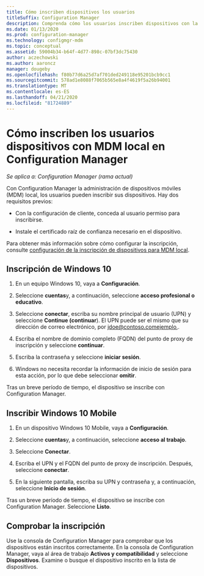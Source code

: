 ```yaml
---
title: Cómo inscriben dispositivos los usuarios
titleSuffix: Configuration Manager
description: Comprenda cómo los usuarios inscriben dispositivos con la administración local de dispositivos móviles (MDM) en Configuration Manager.
ms.date: 01/13/2020
ms.prod: configuration-manager
ms.technology: configmgr-mdm
ms.topic: conceptual
ms.assetid: 59004b34-b64f-4d77-898c-07bf3dc75430
author: aczechowski
ms.author: aaroncz
manager: dougeby
ms.openlocfilehash: f80b77d6a25d7af701ded249118e95201bcb9cc1
ms.sourcegitcommit: 578ad1e8088f7065b565e8a4f4619f5a26b94001
ms.translationtype: MT
ms.contentlocale: es-ES
ms.lasthandoff: 04/21/2020
ms.locfileid: "81724889"
---
```

# <a name="how-users-enroll-devices-with-on-premises-mdm-in-configuration-manager"></a>Cómo inscriben los usuarios dispositivos con MDM local en Configuration Manager

*Se aplica a: Configuration Manager (rama actual)*

Con Configuration Manager la administración de dispositivos móviles (MDM) local, los usuarios pueden inscribir sus dispositivos. Hay dos requisitos previos:

- Con la configuración de cliente, conceda al usuario permiso para inscribirse.

- Instale el certificado raíz de confianza necesario en el dispositivo.

Para obtener más información sobre cómo configurar la inscripción, consulte [configuración de la inscripción de dispositivos para MDM local](../get-started/set-up-device-enrollment-on-premises-mdm.md).

## <a name="enroll-windows-10"></a><a name="bkmk_enrollDesk"></a>Inscripción de Windows 10

1. En un equipo Windows 10, vaya a **Configuración**.

1. Seleccione **cuentas**y, a continuación, seleccione **acceso profesional o educativo**.

1. Seleccione **conectar**, escriba su nombre principal de usuario (UPN) y seleccione **Continue (continuar**). El UPN puede ser el mismo que su dirección de correo electrónico, por jdoe@contoso.comejemplo,.

1. Escriba el nombre de dominio completo (FQDN) del punto de proxy de inscripción y seleccione **continuar**.

1. Escriba la contraseña y seleccione **iniciar sesión**.

1. Windows no necesita recordar la información de inicio de sesión para esta acción, por lo que debe seleccionar **omitir**.

Tras un breve período de tiempo, el dispositivo se inscribe con Configuration Manager.

## <a name="enroll-windows-10-mobile"></a><a name="bkmk_enrollMob"></a>Inscribir Windows 10 Mobile

1. En un dispositivo Windows 10 Mobile, vaya a **Configuración**.

1. Seleccione **cuentas**y, a continuación, seleccione **acceso al trabajo**.

1. Seleccione **Conectar**.

1. Escriba el UPN y el FQDN del punto de proxy de inscripción. Después, seleccione **conectar**.

1. En la siguiente pantalla, escriba su UPN y contraseña y, a continuación, seleccione **Inicio de sesión**.

Tras un breve período de tiempo, el dispositivo se inscribe con Configuration Manager. Seleccione **Listo**.

## <a name="verify-enrollment"></a><a name="bkmk_verify"></a>Comprobar la inscripción

Use la consola de Configuration Manager para comprobar que los dispositivos están inscritos correctamente. En la consola de Configuration Manager, vaya al área de trabajo **Activos y compatibilidad** y seleccione **Dispositivos**. Examine o busque el dispositivo inscrito en la lista de dispositivos.
